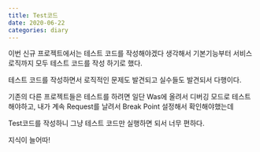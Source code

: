 ```yaml
---
title: Test코드
date: 2020-06-22
categories: diary
---
```

이번 신규 프로젝트에서는 테스트 코드를 작성해야겠다 생각해서 기본기능부터 서비스로직까지 모두 테스트 코드를 작성 하기로 했다.

테스트 코드를 작성하면서 로직적인 문제도 발견되고 실수들도 발견되서 다행이다.

기존의 다른 프로젝트들은 테스트를 하려면 일단 Was에 올려서 디버깅 모드로 테스트 해야하고, 내가 계속 Request를 날려서 Break Point 설정해서 확인해야했는데

Test코드를 작성하니 그냥 테스트 코드만 실행하면 되서 너무 편하다.

지식이 늘어따!
